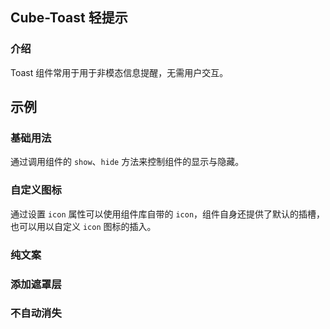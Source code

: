 ## Cube-Toast 轻提示

<card>

### 介绍

Toast 组件常用于用于非模态信息提醒，无需用户交互。

</card>

## 示例

<card>

### 基础用法

通过调用组件的 `show`、`hide` 方法来控制组件的显示与隐藏。
<!-- @example: toast-example -->

</card>

<!-- @theme: passenger -> start -->

<card>

### 自定义图标

通过设置 `icon` 属性可以使用组件库自带的 `icon`，组件自身还提供了默认的插槽，也可以用以自定义 `icon` 图标的插入。
<!-- @example: toast-with-self-defined-icon -->

</card>

<!-- @theme: passenger -> end -->


<!-- @theme: driver -> start -->

<card>

### 纯文案
<!-- @example: toast-text-only -> template -->

</card>

<card>

### 添加遮罩层
<!-- @example: toast-with-mask -> template -->

</card>

<card>

### 不自动消失
<!-- @example: toast-not-auto-close -> template -->

</card>

<!-- @theme: driver -> end -->
